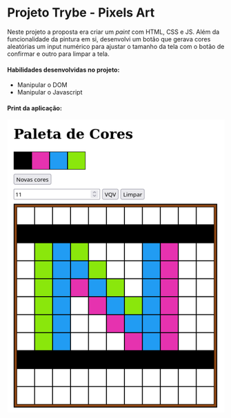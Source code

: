 # Projeto Trybe - Pixels Art

Neste projeto a proposta era criar um _paint_ com HTML, CSS e JS. Além da funcionalidade da pintura em si, desenvolvi um botão que gerava cores aleatórias um input numérico para ajustar o tamanho da tela com o botão de confirmar e outro para limpar a tela.

#### Habilidades desenvolvidas no projeto: 
- Manipular o DOM
- Manipular o Javascript

#### Print da aplicação:

![print da tela do projeto pixels art em execução](./pixels-art-print.png)
